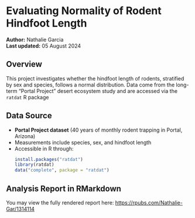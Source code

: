 # Evaluating Normality of Rodent Hindfoot Length

**Author:** Nathalie Garcia  
**Last updated:** 05 August 2024

## Overview

This project investigates whether the hindfoot length of rodents, stratified by sex and species, follows a normal distribution. Data come from the long-term “Portal Project” desert ecosystem study and are accessed via the `ratdat` R package

## Data Source

- **Portal Project dataset** (40 years of monthly rodent trapping in Portal, Arizona)  
- Measurements include species, sex, and hindfoot length  
- Accessible in R through:
  ```r
  install.packages("ratdat")
  library(ratdat)
  data("complete", package = "ratdat")

## Analysis Report in RMarkdown
You may view the fully rendered report here:
https://rpubs.com/Nathalie-Gar/1314114
